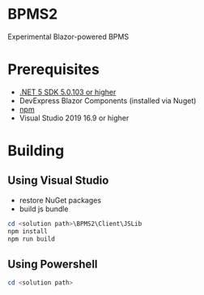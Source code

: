 # BPMS2
Experimental Blazor-powered BPMS

# Prerequisites
* [.NET 5 SDK 5.0.103 or higher](https://dotnet.microsoft.com/download/dotnet/5.0)
* DevExpress Blazor Components (installed via Nuget)
* [npm](https://www.npmjs.com/get-npm)
* Visual Studio 2019 16.9 or higher

# Building
## Using Visual Studio
* restore NuGet packages
* build js bundle
```PowerShell
cd <solution path>\BPMS2\Client\JSLib
npm install
npm run build
```
## Using Powershell
```PowerShell
cd <solution path>

```
